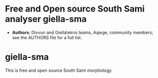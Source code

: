 # Free and Open source South Sami analyser giella-sma

- **Authors**: Divvun and Giellatekno teams, Aajege, community members; see the
  AUTHORS file for a full list.

# giella-sma

This is free and open source South Sami morphology.
